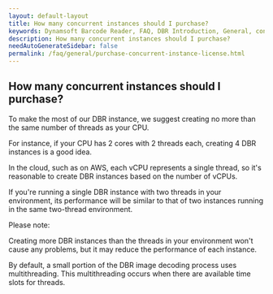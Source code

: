 ```yaml
---
layout: default-layout
title: How many concurrent instances should I purchase?
keywords: Dynamsoft Barcode Reader, FAQ, DBR Introduction, General, concurrent, instance, license.
description: How many concurrent instances should I purchase?
needAutoGenerateSidebar: false
permalink: /faq/general/purchase-concurrent-instance-license.html
---
```


## How many concurrent instances should I purchase?
To make the most of our DBR instance, we suggest creating no more than the same number of threads as your CPU.

For instance, if your CPU has 2 cores with 2 threads each, creating 4 DBR instances is a good idea.

In the cloud, such as on AWS, each vCPU represents a single thread, so it's reasonable to create DBR instances based on the number of vCPUs.

If you're running a single DBR instance with two threads in your environment, its performance will be similar to that of two instances running in the same two-thread environment.

Please note:

Creating more DBR instances than the threads in your environment won't cause any problems, but it may reduce the performance of each instance.

By default, a small portion of the DBR image decoding process uses multithreading. This multithreading occurs when there are available time slots for threads.